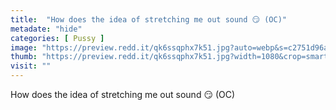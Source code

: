 ```yaml
---
title:  "How does the idea of stretching me out sound 😏 (OC)"
metadate: "hide"
categories: [ Pussy ]
image: "https://preview.redd.it/qk6ssqphx7k51.jpg?auto=webp&s=c2751d96a5e29d0c7f0819f90a39a18fd9ae59ca"
thumb: "https://preview.redd.it/qk6ssqphx7k51.jpg?width=1080&crop=smart&auto=webp&s=088977656d5e238f11a104923e76b8637be58b2e"
visit: ""
---
```

How does the idea of stretching me out sound 😏 (OC)
